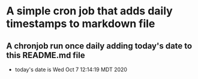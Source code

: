 A simple cron job that adds daily timestamps to markdown file
============================================================
## A chronjob run once daily adding today's date to this README.md file
* today's date is Wed Oct  7 12:14:19 MDT 2020
